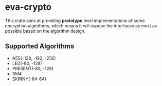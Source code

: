 # eva-crypto

This crate aims at providing **prototype** level implementations of some encryption algorithms, which means it will expose the interfaces as most as possible based on the algorithm design.

## Supported Algorithms

- AES(-128, -192, -256)
- LED(-80, -128)
- PRESENT(-80, -128)
- SM4
- SKINNY(-64-64)